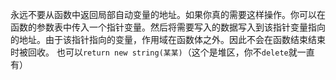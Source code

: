 永远不要从函数中返回局部自动变量的地址。如果你真的需要这样操作。你可以在函数的参数表中传入一个指针变量。然后将需要写入的数据写入到该指针变量指向的地址。由于该指针指向的变量，作用域在函数体之外。因此不会在函数结束结束时被回收。
也可以`return new string(某某)`（这个是堆区，你不`delete`就一直有）
